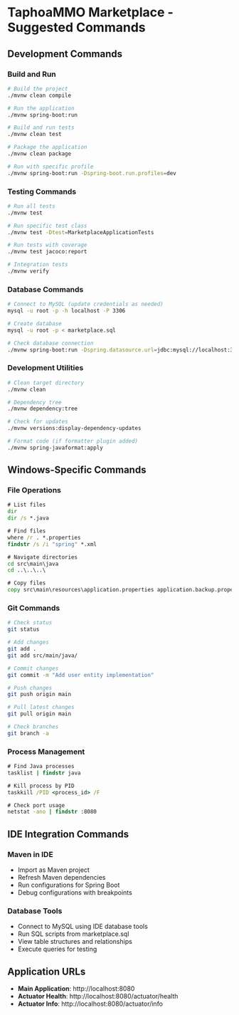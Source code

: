 # TaphoaMMO Marketplace - Suggested Commands

## Development Commands

### Build and Run
```bash
# Build the project
./mvnw clean compile

# Run the application
./mvnw spring-boot:run

# Build and run tests
./mvnw clean test

# Package the application
./mvnw clean package

# Run with specific profile
./mvnw spring-boot:run -Dspring-boot.run.profiles=dev
```

### Testing Commands
```bash
# Run all tests
./mvnw test

# Run specific test class
./mvnw test -Dtest=MarketplaceApplicationTests

# Run tests with coverage
./mvnw test jacoco:report

# Integration tests
./mvnw verify
```

### Database Commands
```bash
# Connect to MySQL (update credentials as needed)
mysql -u root -p -h localhost -P 3306

# Create database
mysql -u root -p < marketplace.sql

# Check database connection
./mvnw spring-boot:run -Dspring.datasource.url=jdbc:mysql://localhost:3306/mmo_market_system
```

### Development Utilities
```bash
# Clean target directory
./mvnw clean

# Dependency tree
./mvnw dependency:tree

# Check for updates
./mvnw versions:display-dependency-updates

# Format code (if formatter plugin added)
./mvnw spring-javaformat:apply
```

## Windows-Specific Commands

### File Operations
```cmd
# List files
dir
dir /s *.java

# Find files
where /r . *.properties
findstr /s /i "spring" *.xml

# Navigate directories
cd src\main\java
cd ..\..\..\

# Copy files
copy src\main\resources\application.properties application.backup.properties
```

### Git Commands
```bash
# Check status
git status

# Add changes
git add .
git add src/main/java/

# Commit changes
git commit -m "Add user entity implementation"

# Push changes
git push origin main

# Pull latest changes
git pull origin main

# Check branches
git branch -a
```

### Process Management
```cmd
# Find Java processes
tasklist | findstr java

# Kill process by PID
taskkill /PID <process_id> /F

# Check port usage
netstat -ano | findstr :8080
```

## IDE Integration Commands

### Maven in IDE
- Import as Maven project
- Refresh Maven dependencies
- Run configurations for Spring Boot
- Debug configurations with breakpoints

### Database Tools
- Connect to MySQL using IDE database tools
- Run SQL scripts from marketplace.sql
- View table structures and relationships
- Execute queries for testing

## Application URLs
- **Main Application**: http://localhost:8080
- **Actuator Health**: http://localhost:8080/actuator/health
- **Actuator Info**: http://localhost:8080/actuator/info